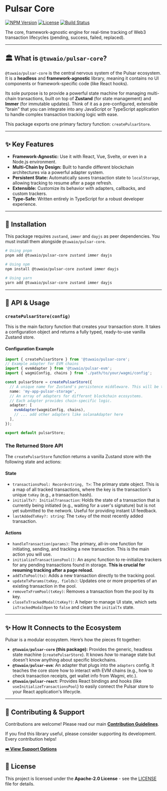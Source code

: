 # Pulsar Core

[![NPM Version](https://img.shields.io/npm/v/@tuwaio/pulsar-core.svg)](https://www.npmjs.com/package/@tuwaio/pulsar-core)
[![License](https://img.shields.io/npm/l/@tuwaio/pulsar-core.svg)](./LICENSE)
[![Build Status](https://img.shields.io/github/actions/workflow/status/TuwaIO/pulsar-core/release.yml?branch=main)](https://github.com/TuwaIO/pulsar-core/actions)

The core, framework-agnostic engine for real-time tracking of Web3 transaction lifecycles (pending, success, failed, replaced).

---

## 🏛️ What is `@tuwaio/pulsar-core`?

`@tuwaio/pulsar-core` is the central nervous system of the Pulsar ecosystem. It is a **headless** and **framework-agnostic** library, meaning it contains no UI components or framework-specific code (like React hooks).

Its sole purpose is to provide a powerful state machine for managing multi-chain transactions, built on top of **Zustand** (for state management) and **Immer** (for immutable updates). Think of it as a pre-configured, extensible "brain" that you can integrate into any JavaScript or TypeScript application to handle complex transaction tracking logic with ease.

This package exports one primary factory function: `createPulsarStore`.

---

## ✨ Key Features

- **Framework-Agnostic:** Use it with React, Vue, Svelte, or even in a Node.js environment.
- **Multi-Chain by Design:** Built to handle different blockchain architectures via a powerful adapter system.
- **Persistent State:** Automatically saves transaction state to `localStorage`, allowing tracking to resume after a page refresh.
- **Extensible:** Customize its behavior with adapters, callbacks, and custom trackers.
- **Type-Safe:** Written entirely in TypeScript for a robust developer experience.

---

## 💾 Installation

This package requires `zustand`, `immer` and `dayjs` as peer dependencies. You must install them alongside `@tuwaio/pulsar-core`.

```bash
# Using pnpm
pnpm add @tuwaio/pulsar-core zustand immer dayjs

# Using npm
npm install @tuwaio/pulsar-core zustand immer dayjs

# Using yarn
yarn add @tuwaio/pulsar-core zustand immer dayjs
```

---

## 🚀 API & Usage

### `createPulsarStore(config)`

This is the main factory function that creates your transaction store. It takes a configuration object and returns a fully typed, ready-to-use vanilla Zustand store.

#### **Configuration Example**

```ts
import { createPulsarStore } from '@tuwaio/pulsar-core';
// Example adapter for EVM chains
import { evmAdapter } from '@tuwaio/pulsar-evm';
import { wagmiConfig, chains } from './path/to/your/wagmi/config';

const pulsarStore = createPulsarStore({
  // A unique name for Zustand's persistence middleware. This will be the key in localStorage.
  name: 'my-app-pulsar-storage',
  // An array of adapters for different blockchain ecosystems.
  // Each adapter provides chain-specific logic.
  adapter: [
    evmAdapter(wagmiConfig, chains),
    // ... add other adapters like solanaAdapter here
  ],
});

export default pulsarStore;
```

### The Returned Store API

The `createPulsarStore` function returns a vanilla Zustand store with the following state and actions:

#### **State**

- `transactionsPool: Record<string, T>`: The primary state object. This is a map of all tracked transactions, where the key is the transaction's unique `txKey` (e.g., a transaction hash).
- `initialTx?: InitialTransaction`: Holds the state of a transaction that is currently being initiated (e.g., waiting for a user's signature) but is not yet submitted to the network. Useful for providing instant UI feedback.
- `lastAddedTxKey?: string`: The `txKey` of the most recently added transaction.

#### **Actions**

- `handleTransaction(params)`: The primary, all-in-one function for initiating, sending, and tracking a new transaction. This is the main action you will use.
- `initializeTransactionsPool()`: An async function to re-initialize trackers for any pending transactions found in storage. **This is crucial for resuming tracking after a page reload.**
- `addTxToPool(tx)`: Adds a new transaction directly to the tracking pool.
- `updateTxParams(txKey, fields)`: Updates one or more properties of an existing transaction in the pool.
- `removeTxFromPool(txKey)`: Removes a transaction from the pool by its key.
- `closeTxTrackedModal(txKey?)`: A helper to manage UI state, which sets `isTrackedModalOpen` to `false` and clears the `initialTx` state.

---

## ✨ How It Connects to the Ecosystem

Pulsar is a modular ecosystem. Here’s how the pieces fit together:

- **`@tuwaio/pulsar-core` (this package):** Provides the generic, headless state machine (`createPulsarStore`). It knows _how_ to manage state but doesn't know anything about specific blockchains.
- **`@tuwaio/pulsar-evm`**: An adapter that plugs into the `adapters` config. It teaches the core store how to interact with EVM chains (e.g., how to check transaction receipts, get wallet info from Wagmi, etc.).
- **`@tuwaio/pulsar-react`**: Provides React bindings and hooks (like `useInitializeTransactionsPool`) to easily connect the Pulsar store to your React application's lifecycle.

---

## 🤝 Contributing & Support

Contributions are welcome! Please read our main **[Contribution Guidelines](https://github.com/TuwaIO/workflows/blob/main/CONTRIBUTING.md)**.

If you find this library useful, please consider supporting its development. Every contribution helps!

[**➡️ View Support Options**](https://github.com/TuwaIO/workflows/blob/main/Donation.md)

## 📄 License

This project is licensed under the **Apache-2.0 License** - see the [LICENSE](./LICENSE) file for details.
